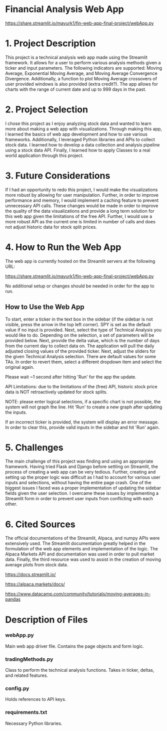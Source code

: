 # Financial Analysis Web App
https://share.streamlit.io/mayurk1/fin-web-app-final-project/webApp.py 

# 1. Project Description
This project is a technical analysis web app made using the Streamlit framework. It allows for a user to perform various analysis methods given a ticker and input parameters. The following indicators are supported: Moving Average, Exponential Moving Average, and Moving Average Convergence Divergence. Additionally, a function to plot Moving Average crossovers of user provided windows is also provided (extra credit?). The app allows for charts with the range of current date and up to 999 days in the past.

# 2. Project Selection
I chose this project as I enjoy analyzing stock data and wanted to learn more about making a web app with visualizations. Through making this app, I learned the basics of web app development and how to use various frameworks. Additionally, I leveraged Python libraries and APIs to collect stock data. I learned how to develop a data collection and analysis pipeline using a stock data API. Finally, I learned how to apply Classes to a real world application through this project.

# 3. Future Considerations
If I had an opportunity to redo this project, I would make the visualizations more robust by allowing for user manipulation. Further, in order to improve performance and memory, I would implement a caching feature to prevent unnecessary API calls. These changes would be made in order to improve the quality of the data visualizations and provide a long term solution for this web app given the limitations of the free API. Further, I would use a more robust API as the current one is limited in number of calls and does not adjust historic data for stock split prices.

# 4. How to Run the Web App
The web app is currently hosted on the Streamlit servers at the following URL:

https://share.streamlit.io/mayurk1/fin-web-app-final-project/webApp.py

No additional setup or changes should be needed in order for the app to run.
## How to Use the Web App
To start, enter a ticker in the text box in the sidebar (if the sidebar is not visible, press the arrow in the top left corner). SPY is set as the default value if no input is provided. Next, select the type of Technical Analysis you would like to do. Depending on the selection, a set of parameters will be provided below. Next, provide the delta value, which is the number of days from the current day to collect data on. The application will pull the daily adjusted closing values of the provided ticker. Next, adjust the sliders for the given Technical Analysis selection. There are default values for some TAs. In order to revert them, select a different dropdown item and select the original again.

Please wait ~1 second after hitting 'Run' for the app the update.

API Limitations: due to the limitations of the (free) API, historic stock price data is NOT retroactively updated for stock splits.

NOTE: please enter logical selections, if a specific chart is not possible, the system will not graph the line. Hit 'Run' to create a new graph after updating the inputs. 

If an incorrect ticker is provided, the system will display an error message. In order to clear this, provide valid inputs in the sidebar and hit 'Run' again.

# 5. Challenges 
The main challenge of this project was finding and using an appropriate framework. Having tried Flask and Django before settling on Streamlit, the process of creating a web app can be very tedious. Further, creating and setting up the proper logic was difficult as I had to account for various user inputs and selections, without having the entire page crash. One of the biggest issues I faced was a proper implementation of updating the sidebar fields given the user selection. I overcame these issues by implementing a Streamlit form in order to prevent user inputs from conflicting with each other.

# 6. Cited Sources
The official documentations of the Streamlit, Alpaca, and numpy APIs were extensively used. The Streamlit documentation greatly helped in the formulation of the web app elements and implementation of the logic. The Alpaca Markets API and documentation was used in order to pull market data. Finally, the third resource was used to assist in the creation of moving average plots from stock data.

https://docs.streamlit.io/ 

https://alpaca.markets/docs/

https://www.datacamp.com/community/tutorials/moving-averages-in-pandas

# Description of Files
### webApp.py
Main web app driver file. Contains the page objects and form logic.

### tradingMethods.py
Class to perform the technical analysis functions. Takes in ticker, deltas, and related features.

### config.py
Holds references to API keys.

### requirements.txt
Necessary Python libraries.